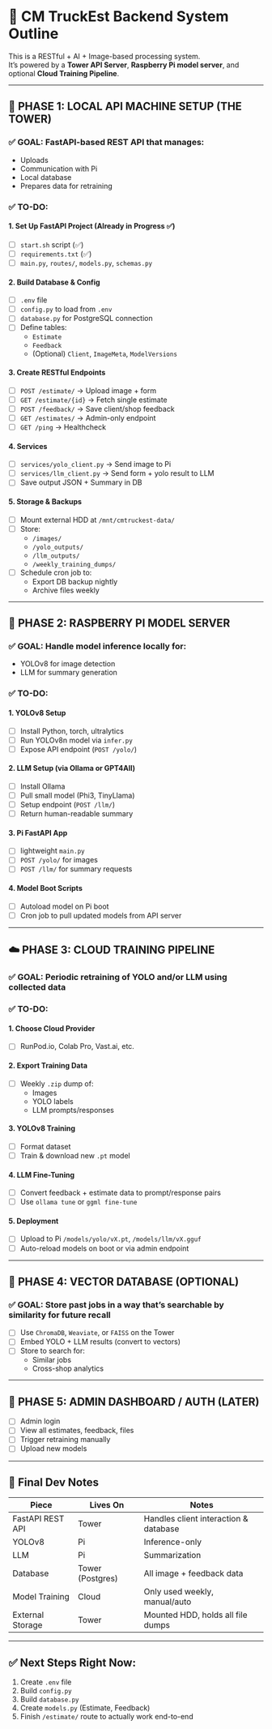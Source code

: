 # 🧠 **CM TruckEst Backend System Outline**

This is a RESTful + AI + Image-based processing system.  
It’s powered by a **Tower API Server**, **Raspberry Pi model server**, and optional **Cloud Training Pipeline**.

---

## 🔧 **PHASE 1: LOCAL API MACHINE SETUP (THE TOWER)**

### ✅ GOAL: FastAPI-based REST API that manages:
- Uploads
- Communication with Pi
- Local database
- Prepares data for retraining

### ✅ TO-DO:
#### 1. Set Up FastAPI Project (Already in Progress ✅)
- [ ] `start.sh` script (✅)
- [ ] `requirements.txt` (✅)
- [ ] `main.py`, `routes/`, `models.py`, `schemas.py`

#### 2. Build Database & Config
- [ ] `.env` file
- [ ] `config.py` to load from `.env`
- [ ] `database.py` for PostgreSQL connection
- [ ] Define tables:
  - `Estimate`
  - `Feedback`
  - (Optional) `Client`, `ImageMeta`, `ModelVersions`

#### 3. Create RESTful Endpoints
- [ ] `POST /estimate/` → Upload image + form
- [ ] `GET /estimate/{id}` → Fetch single estimate
- [ ] `POST /feedback/` → Save client/shop feedback
- [ ] `GET /estimates/` → Admin-only endpoint
- [ ] `GET /ping` → Healthcheck

#### 4. Services
- [ ] `services/yolo_client.py` → Send image to Pi
- [ ] `services/llm_client.py` → Send form + yolo result to LLM
- [ ] Save output JSON + Summary in DB

#### 5. Storage & Backups
- [ ] Mount external HDD at `/mnt/cmtruckest-data/`
- [ ] Store:
  - `/images/`
  - `/yolo_outputs/`
  - `/llm_outputs/`
  - `/weekly_training_dumps/`
- [ ] Schedule cron job to:
  - Export DB backup nightly
  - Archive files weekly

---

## 🧠 **PHASE 2: RASPBERRY PI MODEL SERVER**

### ✅ GOAL: Handle model inference locally for:
- YOLOv8 for image detection
- LLM for summary generation

### ✅ TO-DO:
#### 1. YOLOv8 Setup
- [ ] Install Python, torch, ultralytics
- [ ] Run YOLOv8n model via `infer.py`
- [ ] Expose API endpoint (`POST /yolo/`)

#### 2. LLM Setup (via Ollama or GPT4All)
- [ ] Install Ollama
- [ ] Pull small model (Phi3, TinyLlama)
- [ ] Setup endpoint (`POST /llm/`)
- [ ] Return human-readable summary

#### 3. Pi FastAPI App
- [ ] lightweight `main.py`
- [ ] `POST /yolo/` for images
- [ ] `POST /llm/` for summary requests

#### 4. Model Boot Scripts
- [ ] Autoload model on Pi boot
- [ ] Cron job to pull updated models from API server

---

## ☁️ **PHASE 3: CLOUD TRAINING PIPELINE**

### ✅ GOAL: Periodic retraining of YOLO and/or LLM using collected data

### ✅ TO-DO:
#### 1. Choose Cloud Provider
- [ ] RunPod.io, Colab Pro, Vast.ai, etc.

#### 2. Export Training Data
- [ ] Weekly `.zip` dump of:
  - Images
  - YOLO labels
  - LLM prompts/responses

#### 3. YOLOv8 Training
- [ ] Format dataset
- [ ] Train & download new `.pt` model

#### 4. LLM Fine-Tuning
- [ ] Convert feedback + estimate data to prompt/response pairs
- [ ] Use `ollama tune` or `ggml fine-tune`

#### 5. Deployment
- [ ] Upload to Pi `/models/yolo/vX.pt`, `/models/llm/vX.gguf`
- [ ] Auto-reload models on boot or via admin endpoint

---

## 💾 **PHASE 4: VECTOR DATABASE (OPTIONAL)**

### ✅ GOAL: Store past jobs in a way that’s searchable by similarity for future recall

- [ ] Use `ChromaDB`, `Weaviate`, or `FAISS` on the Tower
- [ ] Embed YOLO + LLM results (convert to vectors)
- [ ] Store to search for:
  - Similar jobs
  - Cross-shop analytics

---

## 🔐 **PHASE 5: ADMIN DASHBOARD / AUTH (LATER)**

- [ ] Admin login
- [ ] View all estimates, feedback, files
- [ ] Trigger retraining manually
- [ ] Upload new models

---

## 📝 **Final Dev Notes**

| Piece | Lives On | Notes |
|-------|----------|-------|
| FastAPI REST API | Tower | Handles client interaction & database |
| YOLOv8 | Pi | Inference-only |
| LLM | Pi | Summarization |
| Database | Tower (Postgres) | All image + feedback data |
| Model Training | Cloud | Only used weekly, manual/auto |
| External Storage | Tower | Mounted HDD, holds all file dumps |

---

## ✅ Next Steps Right Now:
1. Create `.env` file  
2. Build `config.py`  
3. Build `database.py`  
4. Create `models.py` (Estimate, Feedback)  
5. Finish `/estimate/` route to actually work end-to-end

